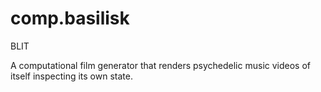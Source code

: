 comp.basilisk
=============

BLIT

A computational film generator that renders psychedelic music videos of
itself inspecting its own state.
